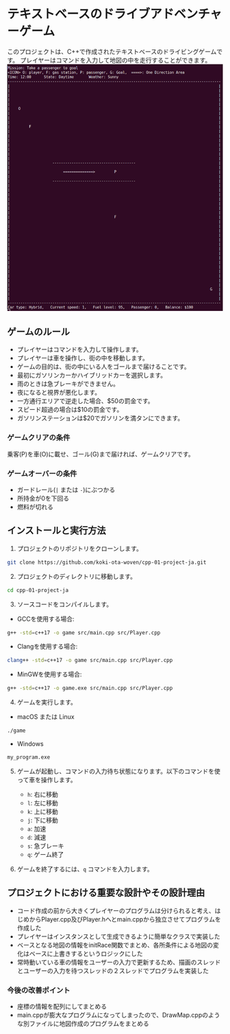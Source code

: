 # テキストベースのドライブアドベンチャーゲーム
このプロジェクトは、C++で作成されたテキストベースのドライビングゲームです。
プレイヤーはコマンドを入力して地図の中を走行することができます。
![game_screen](img/game_screen.png)


## ゲームのルール
- プレイヤーはコマンドを入力して操作します。
- プレイヤーは車を操作し、街の中を移動します。
- ゲームの目的は、街の中にいる人をゴールまで届けることです。
- 最初にガソリンカーかハイブリッドカーを選択します。
- 雨のときは急ブレーキができません。
- 夜になると視界が悪化します。
- 一方通行エリアで逆走した場合、$50の罰金です。
- スピード超過の場合は$10の罰金です。
- ガソリンステーションは$20でガソリンを満タンにできます。

### ゲームクリアの条件
乗客(P)を車(O)に載せ、ゴール(G)まで届ければ、ゲームクリアです。

### ゲームオーバーの条件
- ガードレール(`|` または `-`)にぶつかる
- 所持金が0を下回る
- 燃料が切れる


## インストールと実行方法
1. プロジェクトのリポジトリをクローンします。
```bash
git clone https://github.com/koki-ota-woven/cpp-01-project-ja.git
```


2. プロジェクトのディレクトリに移動します。
```bash
cd cpp-01-project-ja
````


3. ソースコードをコンパイルします。
- GCCを使用する場合:
```bash
g++ -std=c++17 -o game src/main.cpp src/Player.cpp
```

- Clangを使用する場合:
```bash
clang++ -std=c++17 -o game src/main.cpp src/Player.cpp
```

- MinGWを使用する場合:
```bash
g++ -std=c++17 -o game.exe src/main.cpp src/Player.cpp
```


4. ゲームを実行します。
- macOS または Linux
```bash
./game
```

- Windows
```bash
my_program.exe
```


5. ゲームが起動し、コマンドの入力待ち状態になります。以下のコマンドを使って車を操作します。
   - `h`: 右に移動
   - `l`: 左に移動
   - `k`: 上に移動
   - `j`: 下に移動
   - `a`: 加速
   - `d`: 減速
   - `s`: 急ブレーキ 
   - `q`: ゲーム終了


6. ゲームを終了するには、`q` コマンドを入力します。


## プロジェクトにおける重要な設計やその設計理由
- コード作成の前から大きくプレイヤーのプログラムは分けられると考え、はじめからPlayer.cpp及びPlayer.hへとmain.cppから独立させてプログラムを作成した
- プレイヤーはインスタンスとして生成できるように簡単なクラスで実装した
- ベースとなる地図の情報をinitRace関数でまとめ、各所条件による地図の変化はベースに上書きするというロジックにした
- 常時動いている車の情報をユーザーの入力で更新するため、描画のスレッドとユーザーの入力を待つスレッドの２スレッドでプログラムを実装した


### 今後の改善ポイント
- 座標の情報を配列にしてまとめる
- main.cppが膨大なプログラムになってしまったので、DrawMap.cppのような別ファイルに地図作成のプログラムをまとめる